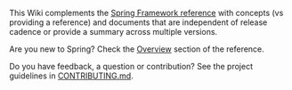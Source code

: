 This Wiki complements the [Spring Framework reference](https://docs.spring.io/spring/docs/current/spring-framework-reference/) with concepts (vs providing a reference) and documents that are independent of release cadence or provide a summary across multiple versions.

Are you new to Spring? Check the [Overview](https://docs.spring.io/spring/docs/current/spring-framework-reference/overview.html#spring-introduction) section of the reference.

Do you have feedback, a question or contribution? See the project guidelines in [CONTRIBUTING.md](https://github.com/SpringSource/spring-framework/blob/master/CONTRIBUTING.md).

